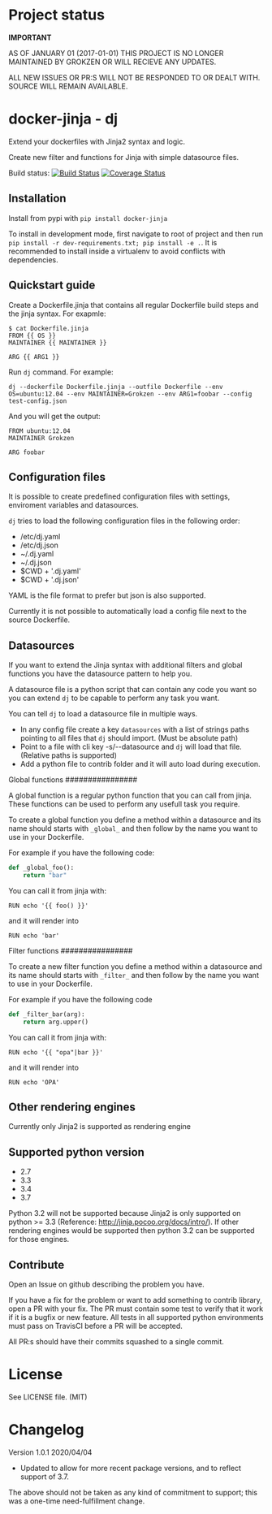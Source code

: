 Project status
==============

**IMPORTANT**

AS OF JANUARY 01 (2017-01-01) THIS PROJECT IS NO LONGER MAINTAINED BY GROKZEN OR WILL RECIEVE ANY UPDATES.

ALL NEW ISSUES OR PR:S WILL NOT BE RESPONDED TO OR DEALT WITH. SOURCE WILL REMAIN AVAILABLE.



docker-jinja - dj
=================

Extend your dockerfiles with Jinja2 syntax and logic.

Create new filter and functions for Jinja with simple datasource files.

Build status: [![Build Status](https://travis-ci.org/Grokzen/docker-jinja.svg?branch=master)](https://travis-ci.org/Grokzen/docker-jinja) [![Coverage Status](https://coveralls.io/repos/Grokzen/docker-jinja/badge.png)](https://coveralls.io/r/Grokzen/docker-jinja)



Installation
------------

Install from pypi with `pip install docker-jinja`

To install in development mode, first navigate to root of project and then run `pip install -r dev-requirements.txt; pip install -e .`. It is recommended to install inside a virtualenv to avoid conflicts with dependencies.



Quickstart guide
----------------

Create a Dockerfile.jinja that contains all regular Dockerfile build steps and the jinja syntax. For exapmle:

```
$ cat Dockerfile.jinja 
FROM {{ OS }}
MAINTAINER {{ MAINTAINER }} 

ARG {{ ARG1 }}
```

Run `dj` command. For example:

```
dj --dockerfile Dockerfile.jinja --outfile Dockerfile --env OS=ubuntu:12.04 --env MAINTAINER=Grokzen --env ARG1=foobar --config test-config.json
```

And you will get the output:

```
FROM ubuntu:12.04
MAINTAINER Grokzen

ARG foobar
```


Configuration files
-------------------

It is possible to create predefined configuration files with settings, enviroment variables and datasources.

`dj` tries to load the following configuration files in the following order:

- /etc/dj.yaml
- /etc/dj.json
- ~/.dj.yaml
- ~/.dj.json
- $CWD + '.dj.yaml'
- $CWD + '.dj.json'

YAML is the file format to prefer but json is also supported.

Currently it is not possible to automatically load a config file next to the source Dockerfile.



Datasources
-----------

If you want to extend the Jinja syntax with additional filters and global functions you have the datasource pattern to help you.

A datasource file is a python script that can contain any code you want so you can extend `dj` to be capable to perform any task you want.

You can tell `dj` to load a datasource file in multiple ways.

- In any config file create a key `datasources` with a list of strings paths pointing to all files that `dj` should import. (Must be absolute path)
- Point to a file with cli key -s/--datasource and `dj` will load that file. (Relative paths is supported)
- Add a python file to contrib folder and it will auto load during execution.



Global functions
################

A global function is a regular python function that you can call from jinja. These functions can be used to perform any usefull task you require.

To create a global function you define a method within a datasource and its name should starts with `_global_` and then follow by the name you want to use in your Dockerfile.

For example if you have the following code:

```python
def _global_foo():
    return "bar" 
```

You can call it from jinja with:

```Shell
RUN echo '{{ foo() }}'
```

and it will render into

```Shell
RUN echo 'bar'
```



Filter functions
################

To create a new filter function you define a method within a datasource and its name should starts with `_filter_` and then follow by the name you want to use in your Dockerfile.

For example if you have the following code

```python
def _filter_bar(arg):
    return arg.upper()
```

You can call it from jinja with:

```Shell
RUN echo '{{ "opa"|bar }}'
```

and it will render into

```Shell
RUN echo 'OPA'
```



Other rendering engines
-----------------------

Currently only Jinja2 is supported as rendering engine



Supported python version
------------------------

- 2.7
- 3.3
- 3.4
- 3.7

Python 3.2 will not be supported because Jinja2 is only supported on python >= 3.3 (Reference: http://jinja.pocoo.org/docs/intro/). If other rendering engines would be supported then python 3.2 can be supported for those engines.



Contribute
----------

Open an Issue on github describing the problem you have.

If you have a fix for the problem or want to add something to contrib library, open a PR with your fix. The PR must contain some test to verify that it work if it is a bugfix or new feature.  All tests in all supported python environments must pass on TravisCI before a PR will be accepted.

All PR:s should have their commits squashed to a single commit.



License
=======

See LICENSE file. (MIT)

Changelog
=========
Version 1.0.1 2020/04/04
- Updated to allow for more recent package versions, and to reflect support of 3.7.

The above should not be taken as any kind of commitment to support; this was a one-time need-fulfillment change.  
